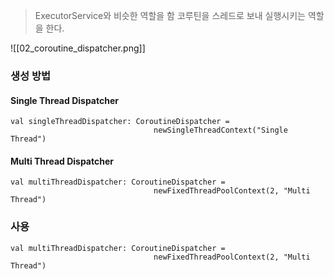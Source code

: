 > ExecutorService와 비슷한 역할을 함
> 코루틴을 스레드로 보내 실행시키는 역할을 한다.

![[02_coroutine_dispatcher.png]]

### 생성 방법

#### Single Thread Dispatcher
```
val singleThreadDispatcher: CoroutineDispatcher = 
								newSingleThreadContext("Single Thread")
```


#### Multi Thread Dispatcher
```
val multiThreadDispatcher: CoroutineDispatcher = 
								newFixedThreadPoolContext(2, "Multi Thread")
```


### 사용
```
val multiThreadDispatcher: CoroutineDispatcher = 
								newFixedThreadPoolContext(2, "Multi Thread")
			
```
